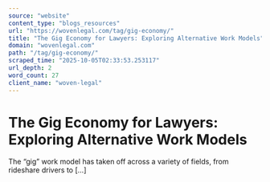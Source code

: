 ```yaml
---
source: "website"
content_type: "blogs_resources"
url: "https://wovenlegal.com/tag/gig-economy/"
title: "The Gig Economy for Lawyers: Exploring Alternative Work Models"
domain: "wovenlegal.com"
path: "/tag/gig-economy/"
scraped_time: "2025-10-05T02:33:53.253117"
url_depth: 2
word_count: 27
client_name: "woven-legal"
---
```


# The Gig Economy for Lawyers: Exploring Alternative Work Models

The “gig” work model has taken off across a variety of fields, from rideshare drivers to [...]